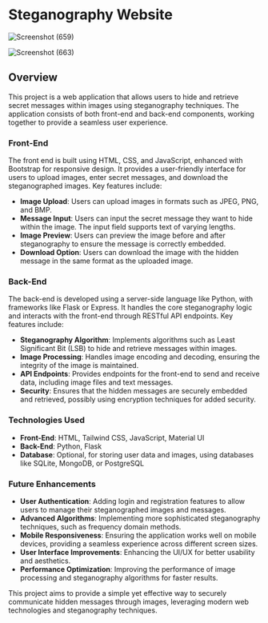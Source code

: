 # Steganography Website

![Screenshot (659)](https://github.com/user-attachments/assets/bca87c34-25b5-45ef-aa69-30a94a10e7aa)

![Screenshot (663)](https://github.com/user-attachments/assets/85ebe50d-6cf2-46e1-a306-baecf59534ce)

## Overview

This project is a web application that allows users to hide and retrieve secret messages within images using steganography techniques. The application consists of both front-end and back-end components, working together to provide a seamless user experience.

### Front-End

The front end is built using HTML, CSS, and JavaScript, enhanced with Bootstrap for responsive design. It provides a user-friendly interface for users to upload images, enter secret messages, and download the steganographed images. Key features include:

- **Image Upload**: Users can upload images in formats such as JPEG, PNG, and BMP.
- **Message Input**: Users can input the secret message they want to hide within the image. The input field supports text of varying lengths.
- **Image Preview**: Users can preview the image before and after steganography to ensure the message is correctly embedded.
- **Download Option**: Users can download the image with the hidden message in the same format as the uploaded image.

### Back-End

The back-end is developed using a server-side language like Python, with frameworks like Flask or Express. It handles the core steganography logic and interacts with the front-end through RESTful API endpoints. Key features include:

- **Steganography Algorithm**: Implements algorithms such as Least Significant Bit (LSB) to hide and retrieve messages within images.
- **Image Processing**: Handles image encoding and decoding, ensuring the integrity of the image is maintained.
- **API Endpoints**: Provides endpoints for the front-end to send and receive data, including image files and text messages.
- **Security**: Ensures that the hidden messages are securely embedded and retrieved, possibly using encryption techniques for added security.

### Technologies Used

- **Front-End**: HTML, Tailwind CSS, JavaScript, Material UI
- **Back-End**: Python, Flask
- **Database**: Optional, for storing user data and images, using databases like SQLite, MongoDB, or PostgreSQL


### Future Enhancements

- **User Authentication**: Adding login and registration features to allow users to manage their steganographed images and messages.
- **Advanced Algorithms**: Implementing more sophisticated steganography techniques, such as frequency domain methods.
- **Mobile Responsiveness**: Ensuring the application works well on mobile devices, providing a seamless experience across different screen sizes.
- **User Interface Improvements**: Enhancing the UI/UX for better usability and aesthetics.
- **Performance Optimization**: Improving the performance of image processing and steganography algorithms for faster results.

This project aims to provide a simple yet effective way to securely communicate hidden messages through images, leveraging modern web technologies and steganography techniques.
